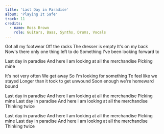 ```yaml
---
title: 'Last Day in Paradise'
album: 'Playing It Safe'
track: 11
credits:
  - name: Ross Brown
    role: Guitars, Bass, Synths, Drums, Vocals
---
```


Got all my footwear
Off the racks
The dresser is empty
It's on my back
Now's there only one thing left to do
Something I've been looking forward to

Last day in paradise
And here I am looking at all the merchandise
Picking mine

It's not very often
We get away
So I'm looking for something
To feel like we stayed
Longer than it took to get unwound
Soon enough we're homeward bound

Last day in paradise
And here I am looking at all the merchandise
Picking mine
Last day in paradise
And here I am looking at all the merchandise
Thinking twice

Last day in paradise
And here I am looking at all the merchandise
Picking mine
Last day in paradise
And here I am looking at all the merchandise
Thinking twice

